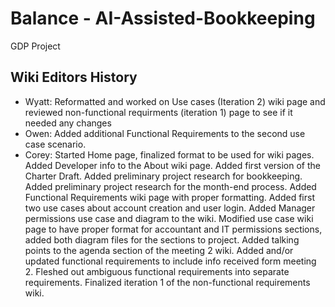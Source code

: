 # Balance - AI-Assisted-Bookkeeping
GDP Project

## Wiki Editors History
* Wyatt: Reformatted and worked on Use cases (Iteration 2) wiki page and reviewed non-functional requirments (iteration 1) page to see if it needed any changes
* Owen: Added additional Functional Requirements to the second use case scenario.
* Corey: Started Home page, finalized format to be used for wiki pages. Added Developer info to the About wiki page. Added first version of the Charter Draft. Added preliminary project research for bookkeeping. Added preliminary project research for the month-end process. Added Functional Requirements wiki page with proper formatting. Added first two use cases about account creation and user login. Added Manager permissions use case and diagram to the wiki. Modified use case wiki page to have proper format for accountant and IT permissions sections, added both diagram files for the sections to project. Added talking points to the agenda section of the meeting 2 wiki. Added and/or updated functional requirements to include info received form meeting 2. Fleshed out ambiguous functional requirements into separate requirements. Finalized iteration 1 of the non-functional requirements wiki.
